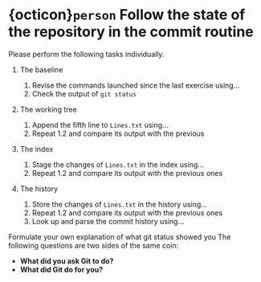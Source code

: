 # {octicon}`person` Follow the state of the repository in the commit routine

Please perform the following tasks individually.

1. The baseline
    1. Revise the commands launched since the last exercise using...
    1. Check the output of `git status`

2. The working tree
    1. Append the fifth line to `Lines.txt` using...
    1. Repeat 1.2 and compare its output with the previous

3. The index
    1. Stage the changes of `Lines.txt` in the index using...
    1. Repeat 1.2 and compare its output with the previous ones

4. The history
    1. Store the changes of `Lines.txt` in the history using...
    1. Repeat 1.2 and compare its output with the previous ones
    1. Look up and parse the commit history using...

Formulate your own explanation of what git status showed you
The following questions are two sides of the same coin:
* **What did you ask Git to do?**
* **What did Git do for you?**
